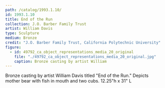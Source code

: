 ```yaml
---
path: /catalog/1993.1.10/
id: 1993.1.10
title: End of the Run 
collection: J.O. Barber Family Trust
artist: William Davis
type: Sculpture
medium: Bronze
credit: "J.O. Barber Family Trust, California Polytechnic University"
figure:
  - id: 49792_ca_object_representations_media_20_original
    file: "./49792_ca_object_representations_media_20_original.jpg"
    caption: Bronze casting by artist William
---
```

Bronze casting by artist William Davis titled "End of the Run." Depicts mother bear with fish in mouth and two cubs. 
12.25"h x 31" L
